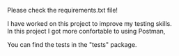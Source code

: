 Please check the requirements.txt file! 

I have worked on this project to improve my testing skills. \
In this project I got more confortable to using Postman, 

You can find the tests in the "tests" package.